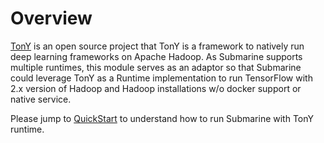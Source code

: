 <!---
  Licensed under the Apache License, Version 2.0 (the "License");
  you may not use this file except in compliance with the License.
  You may obtain a copy of the License at

   http://www.apache.org/licenses/LICENSE-2.0

  Unless required by applicable law or agreed to in writing, software
  distributed under the License is distributed on an "AS IS" BASIS,
  WITHOUT WARRANTIES OR CONDITIONS OF ANY KIND, either express or implied.
  See the License for the specific language governing permissions and
  limitations under the License. See accompanying LICENSE file.
-->

# Overview
[TonY](https://github.com/linkedin/TonY/) is an open source project that TonY
is a framework to natively run deep learning frameworks on Apache Hadoop.
As Submarine supports multiple runtimes, this module serves as an adaptor so
 that Submarine could leverage TonY as a Runtime implementation to run
TensorFlow with 2.x version of Hadoop and Hadoop installations w/o docker
support or native service. 

Please jump to [QuickStart](src/site/markdown/QuickStart.md) to understand how
to run Submarine with TonY runtime.
 